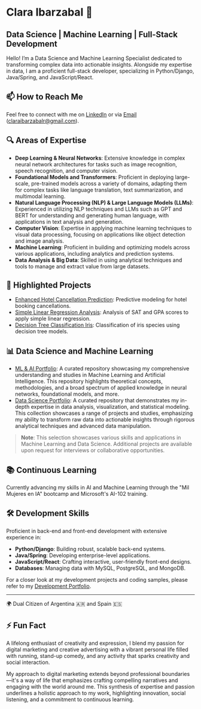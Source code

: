 # Clara Ibarzabal 👋

## Data Science | Machine Learning | Full-Stack Development

Hello! I’m a Data Science and Machine Learning Specialist dedicated to transforming complex data into actionable insights. Alongside my expertise in data, I am a proficient full-stack developer, specializing in Python/Django, Java/Spring, and JavaScript/React.

## 📫 How to Reach Me

Feel free to connect with me on [LinkedIn](https://www.linkedin.com/in/clara-ibarzabal/) or via [Email](mailto:claraibarzabalr@gmail.com) (claraibarzabalr@gmail.com).


## 🔍 Areas of Expertise

- **Deep Learning & Neural Networks**: Extensive knowledge in complex neural network architectures for tasks such as image recognition, speech recognition, and computer vision.
- **Foundational Models and Transformers**: Proficient in deploying large-scale, pre-trained models across a variety of domains, adapting them for complex tasks like language translation, text summarization, and multimodal learning.
- **Natural Language Processing (NLP) & Large Language Models (LLMs)**: Experienced in utilizing NLP techniques and LLMs such as GPT and BERT for understanding and generating human language, with applications in text analysis and generation.
- **Computer Vision**: Expertise in applying machine learning techniques to visual data processing, focusing on applications like object detection and image analysis.
- **Machine Learning**: Proficient in building and optimizing models across various applications, including analytics and prediction systems.
- **Data Analysis & Big Data**: Skilled in using analytical techniques and tools to manage and extract value from large datasets.

## 🚀 Highlighted Projects

- [Enhanced Hotel Cancellation Prediction](https://github.com/claraibarzabal-portfolio/enhanced-hotel-cancellation-prediction): Predictive modeling for hotel booking cancellations.
- [Simple Linear Regression Analysis](https://github.com/claraibarzabal-portfolio/simple-linear-regression-analysis): Analysis of SAT and GPA scores to apply simple linear regression.
- [Decision Tree Classification Iris](https://github.com/claraibarzabal-portfolio/decision_tree_classification_iris): Classification of iris species using decision tree models.

## 📊 Data Science and Machine Learning
- [ML & AI Portfolio](https://github.com/claraibarzabal-portfolio/ml_ai): A curated repository showcasing my comprehensive understanding and studies in Machine Learning and Artificial Intelligence. This repository highlights theoretical concepts, methodologies, and a broad spectrum of applied knowledge in neural networks, foundational models, and more.
- [Data Science Portfolio](https://github.com/claraibarzabal-portfolio/data_science): A curated repository that demonstrates my in-depth expertise in data analysis, visualization, and statistical modeling. This collection showcases a range of projects and studies, emphasizing my ability to transform raw data into actionable insights through rigorous analytical techniques and advanced data manipulation.


> **Note**: This selection showcases various skills and applications in Machine Learning and Data Science. Additional projects are available upon request for interviews or collaborative opportunities.

## 📚 Continuous Learning

Currently advancing my skills in AI and Machine Learning through the "Mil Mujeres en IA" bootcamp and Microsoft's AI-102 training.

## 🛠️ Development Skills

Proficient in back-end and front-end development with extensive experience in:
- **Python/Django**: Building robust, scalable back-end systems.
- **Java/Spring**: Developing enterprise-level applications.
- **JavaScript/React**: Crafting interactive, user-friendly front-end designs.
- **Databases**: Managing data with MySQL, PostgreSQL, and MongoDB.

For a closer look at my development projects and coding samples, please refer to my [Development Portfolio](https://github.com/claraibarzabal-portfolio/development).

---

🌍 Dual Citizen of Argentina 🇦🇷 and Spain 🇪🇸

## ⚡ Fun Fact

A lifelong enthusiast of creativity and expression, I blend my passion for digital marketing and creative advertising with a vibrant personal life filled with running, stand-up comedy, and any activity that sparks creativity and social interaction. 

My approach to digital marketing extends beyond professional boundaries—it's a way of life that emphasizes crafting compelling narratives and engaging with the world around me. This synthesis of expertise and passion underlines a holistic approach to my work, highlighting innovation, social listening, and a commitment to continuous learning.




